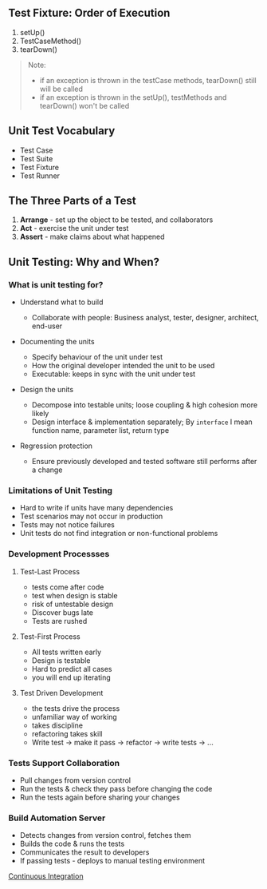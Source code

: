 ## Test Fixture: Order of Execution
1. setUp()
2. TestCaseMethod()
3. tearDown()
> Note:
> - if an exception is thrown in the testCase methods, tearDown() still will be called
> - if an exception is thrown in the setUp(), testMethods and tearDown() won't be called

## Unit Test Vocabulary
- Test Case
- Test Suite
- Test Fixture
- Test Runner

## The Three Parts of a Test
1. **Arrange** - set up the object to be tested, and collaborators
2. **Act** - exercise the unit under test
3. **Assert** - make claims about what happened

## Unit Testing: Why and When?

### What is unit testing for?
- Understand what to build
    - Collaborate with people: Business analyst, tester, designer, architect, end-user

- Documenting the units
    - Specify behaviour of the unit under test
    - How the original developer intended the unit to be used
    - Executable: keeps in sync with the unit under test

- Design the units
    - Decompose into testable units; loose coupling & high cohesion more likely
    - Design interface & implementation separately; By `interface` I mean function name, parameter list, return type

- Regression protection
    - Ensure previously developed and tested software still performs after a change

### Limitations of Unit Testing
- Hard to write if units have many dependencies
- Test scenarios may not occur in production
- Tests may not notice failures
- Unit tests do not find integration or non-functional problems

### Development Processses
1. Test-Last Process 
    - tests come after code
    - test when design is stable
    - risk of untestable design
    - Discover bugs late
    - Tests are rushed

2. Test-First Process
    - All tests written early
    - Design is testable
    - Hard to predict all cases
    - you will end up iterating

3. Test Driven Development
    - the tests drive the process
    - unfamiliar way of working
    - takes discipline
    - refactoring takes skill
    - Write test -> make it pass -> refactor -> write tests -> ...

### Tests Support Collaboration
- Pull changes from version control
- Run the tests & check they pass before changing the code
- Run the tests again before sharing your changes

### Build Automation Server
- Detects changes from version control, fetches them
- Builds the code & runs the tests
- Communicates the result to developers
- If passing tests - deploys to manual testing environment

[Continuous Integration](https://www.martinfowler.com/articles/continuousIntegration.html)

